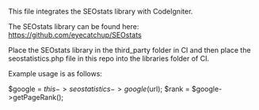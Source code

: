 This file integrates the SEOstats library with CodeIgniter.

The SEOstats library can be found here:
https://github.com/eyecatchup/SEOstats

Place the SEOstats library in the third_party folder in CI and then place the seostatistics.php file in this repo into the libraries folder of CI.

Example usage is as follows:

$google = $this->seostatistics->google($url);
$rank = $google->getPageRank();

